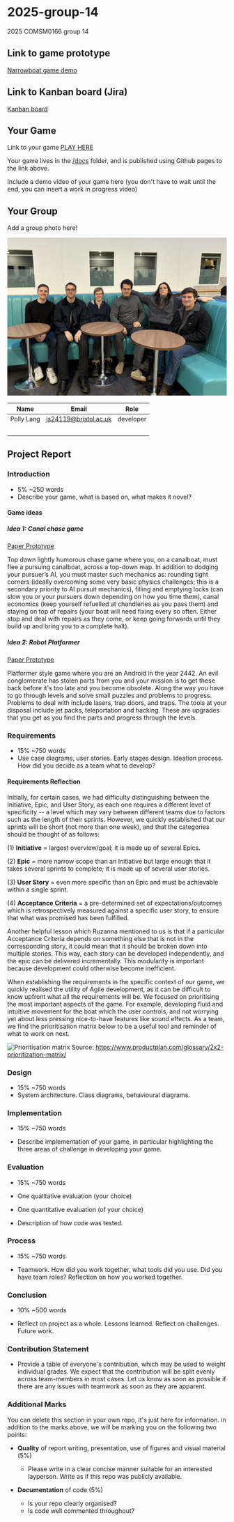 # 2025-group-14
2025 COMSM0166 group 14

## Link to game prototype

[Narrowboat game demo](https://uob-comsm0166.github.io/2025-group-14/)

## Link to Kanban board (Jira)

[Kanban board](https://bristol-team-bmscl43v.atlassian.net/jira/software/projects/SO/boards/1?cloudId=1256e9a6-2479-47c4-9fb8-bf1054da7034&atlOrigin=eyJpIjoiNGM4NmY3MWQwYTMwNGJjMjg0YjFlOTNhMDM5NzJmNDkiLCJwIjoiaiJ9)


## Your Game

Link to your game [PLAY HERE](https://uob-comsm0166.github.io/2025-group-14/)

Your game lives in the [/docs](/docs) folder, and is published using Github pages to the link above.

Include a demo video of your game here (you don't have to wait until the end, you can insert a work in progress video)

## Your Group

Add a group photo here!

![group photo](IMG_0747.jpeg)

| Name | Email | Role |
|----|-----|------|
| Polly Lang | js24119@bristol.ac.uk | developer |
| | | |
| | | |
| | | |
| | | |
| | | |

## Project Report

### Introduction

- 5% ~250 words 
- Describe your game, what is based on, what makes it novel?

#### Game ideas

##### Idea 1: Canal chase game
[Paper Prototype](https://www.youtube.com/watch?v=piU6QgTMxiM)

Top down lightly humorous chase game where you, on a canalboat, must flee a pursuing canalboat, across a top-down map. In addition to dodging your pursuer’s AI, you must master such mechanics as: rounding tight corners (ideally overcoming some very basic physics challenges; this is a secondary priority to AI pursuit mechanics), filling and emptying locks (can slow you or your pursuers down depending on how you time them), canal economics (keep yourself refuelled at chandleries as you pass them) and staying on top of repairs (your boat will need fixing every so often. Either stop and deal with repairs as they come, or keep going forwards until they build up and bring you to a complete halt). 

##### Idea 2: Robot Platformer
[Paper Prototype](https://youtube.com/shorts/YePgMwbQUTk?si=Ox-Gx0sC_hZafTdL)

Platformer style game where you are an Android in the year 2442. An evil conglomerate has stolen parts from you and your mission is to get these back before it's too late and you become obsolete. Along the way you have to go through levels and solve small puzzles and problems to progress. Problems to deal with include lasers, trap doors, and traps. The tools at your disposal include jet packs, teleportation and hacking. These are upgrades that you get as you find the parts and progress through the levels.


### Requirements 

- 15% ~750 words
- Use case diagrams, user stories. Early stages design. Ideation process. How did you decide as a team what to develop?

#### Requirements Reflection
Initially, for certain cases, we had difficulty distinguishing between the Initiative, Epic, and User Story, as each one requires a different level of specificity -- a level which may vary between different teams due to factors such as the length of their sprints. However, we quickly established that our sprints will be short (not more than one week), and that the categories should be thought of as follows:

(1) **Initiative** = largest overview/goal; it is made up of several Epics.

(2) **Epic** = more narrow scope than an Initiative but large enough that it takes several sprints to complete; it is made up of several user stories.

(3) **User Story** = even more specific than an Epic and must be achievable within a single sprint.

(4) **Acceptance Criteria** = a pre-determined set of expectations/outcomes which is retrospectively measured against a specific user story, to ensure that what was promised has been fulfilled.

Another helpful lesson which Ruzanna mentioned to us is that if a particular Acceptance Criteria depends on something else that is not in the corresponding story, it could mean that it should be broken down into multiple stories. This way, each story can be developed independently, and the epic can be delivered incrementally. This modularity is important because development could otherwise become inefficient.

When establishing the requirements in the specific context of our game, we quickly realised the utility of Agile development, as it can be difficult to know upfront what all the requirements will be. We focused on prioritising the most important aspects of the game. For example, developing fluid and intuitive movement for the boat which the user controls, and not worrying yet about less pressing nice-to-have features like sound effects. As a team, we find the prioritisation matrix below to be a useful tool and reminder of what to work on next.

![Prioritisation matrix](https://www.productplan.com/uploads/2x2-prioritization-1024x536-1.png)
Source: https://www.productplan.com/glossary/2x2-prioritization-matrix/


### Design

- 15% ~750 words 
- System architecture. Class diagrams, behavioural diagrams. 

### Implementation

- 15% ~750 words

- Describe implementation of your game, in particular highlighting the three areas of challenge in developing your game. 

### Evaluation

- 15% ~750 words

- One qualitative evaluation (your choice) 

- One quantitative evaluation (of your choice) 

- Description of how code was tested. 

### Process 

- 15% ~750 words

- Teamwork. How did you work together, what tools did you use. Did you have team roles? Reflection on how you worked together. 

### Conclusion

- 10% ~500 words

- Reflect on project as a whole. Lessons learned. Reflect on challenges. Future work. 

### Contribution Statement

- Provide a table of everyone's contribution, which may be used to weight individual grades. We expect that the contribution will be split evenly across team-members in most cases. Let us know as soon as possible if there are any issues with teamwork as soon as they are apparent. 

### Additional Marks

You can delete this section in your own repo, it's just here for information. in addition to the marks above, we will be marking you on the following two points:

- **Quality** of report writing, presentation, use of figures and visual material (5%) 
  - Please write in a clear concise manner suitable for an interested layperson. Write as if this repo was publicly available.

- **Documentation** of code (5%)

  - Is your repo clearly organised? 
  - Is code well commented throughout?
